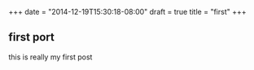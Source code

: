 +++
date = "2014-12-19T15:30:18-08:00"
draft = true
title = "first"
+++

## first port

this is really my first post
